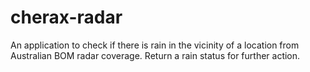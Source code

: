 # cherax-radar
An application to check if there is rain in the vicinity of a location from Australian BOM radar coverage. Return a rain status for further action.
